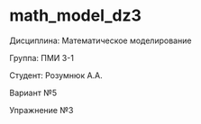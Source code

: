 # math_model_dz3

Дисциплина: Математическое моделирование

Группа: ПМИ 3-1

Студент: Розумнюк А.А.

Вариант №5

Упражнение №3
